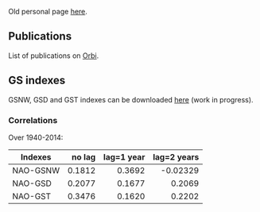 

Old personal page [here](http://modb.oce.ulg.ac.be/mediawiki/index.php/User:Swat).

## Publications

List of publications on <a href="http://orbi.ulg.ac.be/simple-search?query=%28%28uid%3Au220366%29%29&amp;title=Publications+of+Sylvain+Watelet&amp;sort_by0=1&amp;order0=DESC&amp;sort_by1=3&amp;order1=ASC&amp;sort_by2=2&amp;order2=ASC">Orbi</a>.

## GS indexes

GSNW, GSD and GST indexes can be downloaded [here](https://raw.githubusercontent.com/swatelet/swatelet.github.io/master/GSindexes_1940_2014_release20170717.txt) (work in progress).

### Correlations

Over 1940-2014:

|Indexes|no lag|lag=1 year|lag=2 years|
|---|-------:|-------:|---:|
|NAO-GSNW|0.1812|0.3692|-0.02329|
|NAO-GSD|0.2077|0.1677|0.2069|
|NAO-GST|0.3476|0.1620|0.2202|
